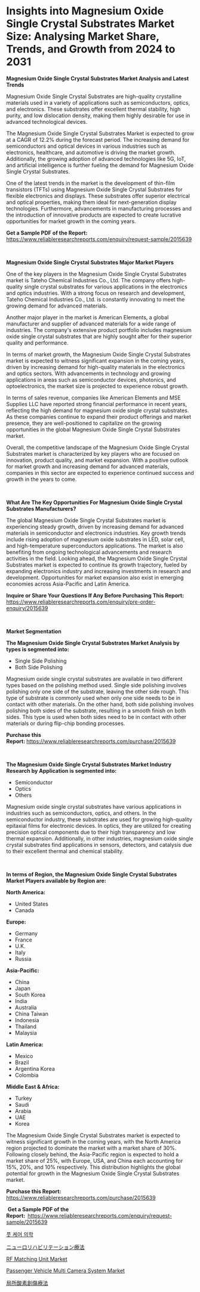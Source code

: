 <p><h1>Insights into Magnesium Oxide Single Crystal Substrates Market Size: Analysing Market Share, Trends, and Growth from 2024 to 2031</h1></p><p><strong>Magnesium Oxide Single Crystal Substrates Market Analysis and Latest Trends</strong></p>
<p><p>Magnesium Oxide Single Crystal Substrates are high-quality crystalline materials used in a variety of applications such as semiconductors, optics, and electronics. These substrates offer excellent thermal stability, high purity, and low dislocation density, making them highly desirable for use in advanced technological devices.</p><p>The Magnesium Oxide Single Crystal Substrates Market is expected to grow at a CAGR of 12.2% during the forecast period. The increasing demand for semiconductors and optical devices in various industries such as electronics, healthcare, and automotive is driving the market growth. Additionally, the growing adoption of advanced technologies like 5G, IoT, and artificial intelligence is further fueling the demand for Magnesium Oxide Single Crystal Substrates.</p><p>One of the latest trends in the market is the development of thin-film transistors (TFTs) using Magnesium Oxide Single Crystal Substrates for flexible electronics and displays. These substrates offer superior electrical and optical properties, making them ideal for next-generation display technologies. Furthermore, advancements in manufacturing processes and the introduction of innovative products are expected to create lucrative opportunities for market growth in the coming years.</p></p>
<p><strong>Get a Sample PDF of the Report:&nbsp;</strong> <a href="https://www.reliableresearchreports.com/enquiry/request-sample/2015639">https://www.reliableresearchreports.com/enquiry/request-sample/2015639</a></p>
<p>&nbsp;</p>
<p><strong>Magnesium Oxide Single Crystal Substrates Major Market Players</strong></p>
<p><p>One of the key players in the Magnesium Oxide Single Crystal Substrates market is Tateho Chemical Industries Co., Ltd. The company offers high-quality single crystal substrates for various applications in the electronics and optics industries. With a strong focus on research and development, Tateho Chemical Industries Co., Ltd. is constantly innovating to meet the growing demand for advanced materials.</p><p>Another major player in the market is American Elements, a global manufacturer and supplier of advanced materials for a wide range of industries. The company's extensive product portfolio includes magnesium oxide single crystal substrates that are highly sought after for their superior quality and performance.</p><p>In terms of market growth, the Magnesium Oxide Single Crystal Substrates market is expected to witness significant expansion in the coming years, driven by increasing demand for high-quality materials in the electronics and optics sectors. With advancements in technology and growing applications in areas such as semiconductor devices, photonics, and optoelectronics, the market size is projected to experience robust growth.</p><p>In terms of sales revenue, companies like American Elements and MSE Supplies LLC have reported strong financial performance in recent years, reflecting the high demand for magnesium oxide single crystal substrates. As these companies continue to expand their product offerings and market presence, they are well-positioned to capitalize on the growing opportunities in the global Magnesium Oxide Single Crystal Substrates market. </p><p>Overall, the competitive landscape of the Magnesium Oxide Single Crystal Substrates market is characterized by key players who are focused on innovation, product quality, and market expansion. With a positive outlook for market growth and increasing demand for advanced materials, companies in this sector are expected to experience continued success and growth in the years to come.</p></p>
<p>&nbsp;</p>
<p><strong>What Are The Key Opportunities For Magnesium Oxide Single Crystal Substrates Manufacturers?</strong></p>
<p><p>The global Magnesium Oxide Single Crystal Substrates market is experiencing steady growth, driven by increasing demand for advanced materials in semiconductor and electronics industries. Key growth trends include rising adoption of magnesium oxide substrates in LED, solar cell, and high-temperature superconductors applications. The market is also benefiting from ongoing technological advancements and research activities in the field. Looking ahead, the Magnesium Oxide Single Crystal Substrates market is expected to continue its growth trajectory, fueled by expanding electronics industry and increasing investments in research and development. Opportunities for market expansion also exist in emerging economies across Asia-Pacific and Latin America.</p></p>
<p><strong>Inquire or Share Your Questions If Any Before Purchasing This Report:</strong> <a href="https://www.reliableresearchreports.com/enquiry/pre-order-enquiry/2015639">https://www.reliableresearchreports.com/enquiry/pre-order-enquiry/2015639</a></p>
<p>&nbsp;</p>
<p><strong>Market Segmentation</strong></p>
<p><strong>The Magnesium Oxide Single Crystal Substrates Market Analysis by types is segmented into:</strong></p>
<p><ul><li>Single Side Polishing</li><li>Both Side Polishing</li></ul></p>
<p><p>Magnesium oxide single crystal substrates are available in two different types based on the polishing method used. Single side polishing involves polishing only one side of the substrate, leaving the other side rough. This type of substrate is commonly used when only one side needs to be in contact with other materials. On the other hand, both side polishing involves polishing both sides of the substrate, resulting in a smooth finish on both sides. This type is used when both sides need to be in contact with other materials or during flip-chip bonding processes.</p></p>
<p><strong>Purchase this Report:&nbsp;</strong><a href="https://www.reliableresearchreports.com/purchase/2015639">https://www.reliableresearchreports.com/purchase/2015639</a></p>
<p>&nbsp;</p>
<p><strong>The Magnesium Oxide Single Crystal Substrates Market Industry Research by Application is segmented into:</strong></p>
<p><ul><li>Semiconductor</li><li>Optics</li><li>Others</li></ul></p>
<p><p>Magnesium oxide single crystal substrates have various applications in industries such as semiconductors, optics, and others. In the semiconductor industry, these substrates are used for growing high-quality epitaxial films for electronic devices. In optics, they are utilized for creating precision optical components due to their high transparency and low thermal expansion. Additionally, in other industries, magnesium oxide single crystal substrates find applications in sensors, detectors, and catalysis due to their excellent thermal and chemical stability.</p></p>
<p>&nbsp;</p>
<p><strong>In terms of Region, the Magnesium Oxide Single Crystal Substrates Market Players available by Region are:</strong></p>
<p>
    <p> <strong> North America: </strong>
        <ul>
            <li>United States</li>
            <li>Canada</li>
        </ul>
        </p> 
    <p> <strong> Europe: </strong>
        <ul>
            <li>Germany</li>
            <li>France</li>
            <li>U.K.</li>
            <li>Italy</li>
            <li>Russia</li>
        </ul>
        </p> 
    <p> <strong> Asia-Pacific: </strong>
        <ul>
            <li>China</li>
            <li>Japan</li>
            <li>South Korea</li>
            <li>India</li>
            <li>Australia</li>
            <li>China Taiwan</li>
            <li>Indonesia</li>
            <li>Thailand</li>
            <li>Malaysia</li>
        </ul>
        </p> 
    <p> <strong> Latin America: </strong>
        <ul>
            <li>Mexico</li>
            <li>Brazil</li>
            <li>Argentina Korea</li>
            <li>Colombia</li>
        </ul>
        </p> 
    <p> <strong> Middle East & Africa: </strong>
        <ul>
            <li>Turkey</li>
            <li>Saudi</li>
            <li>Arabia</li>
            <li>UAE</li>
            <li>Korea</li>
        </ul>
    </p>
    </p>
<p><p>The Magnesium Oxide Single Crystal Substrates market is expected to witness significant growth in the coming years, with the North America region projected to dominate the market with a market share of 30%. Following closely behind, the Asia-Pacific region is expected to hold a market share of 25%, with Europe, USA, and China each accounting for 15%, 20%, and 10% respectively. This distribution highlights the global potential for growth in the Magnesium Oxide Single Crystal Substrates market.</p></p>
<p><strong>Purchase this Report: </strong><a href="https://www.reliableresearchreports.com/purchase/2015639">https://www.reliableresearchreports.com/purchase/2015639</a></p>
<p>&nbsp;<strong>Get a Sample PDF of the Report:&nbsp;&nbsp;</strong><a href="https://www.reliableresearchreports.com/enquiry/request-sample/2015639">https://www.reliableresearchreports.com/enquiry/request-sample/2015639</a></p>
<p><strong></strong></p>
<p><p><a href="https://medium.com/@el_crea/%ED%92%8B-%EC%BC%80%EC%96%B4-%EC%9D%98%EC%95%BD%ED%92%88-%EC%8B%9C%EC%9E%A5-%EA%B2%BD%EC%9F%81-%EB%B6%84%EC%84%9D-%EC%8B%9C%EC%9E%A5-%EB%8F%99%ED%96%A5-%EB%B0%8F-2031%EB%85%84%EA%B9%8C%EC%A7%80%EC%9D%98-%EC%98%88%EC%B8%A1-fc6aab97739e">풋 케어 의학</a></p><p><a href="https://medium.com/@leonstoltrtenberg89/%E8%84%B3%E3%83%AA%E3%83%8F%E3%83%93%E3%83%AA%E3%83%86%E3%83%BC%E3%82%B7%E3%83%A7%E3%83%B3%E7%99%82%E6%B3%95%E5%B8%82%E5%A0%B4%E5%88%86%E6%9E%90-%E3%81%9D%E3%81%AEcagr-%E5%B8%82%E5%A0%B4%E3%82%BB%E3%82%B0%E3%83%A1%E3%83%B3%E3%83%86%E3%83%BC%E3%82%B7%E3%83%A7%E3%83%B3-%E3%81%8A%E3%82%88%E3%81%B3%E3%82%B0%E3%83%AD%E3%83%BC%E3%83%90%E3%83%AB%E7%94%A3%E6%A5%AD%E6%A6%82%E8%A6%81-07116a3c8971">ニューロリハビリテーション療法</a></p><p><a href="https://github.com/Sherrillcrooksxa8i18ucf2m/Market-Research-Report-List-1/blob/main/rf-matching-unit-market.md">RF Matching Unit Market</a></p><p><a href="https://picayune-night-cbd.notion.site/Passenger-Vehicle-Multi-Camera-System-Market-Size-Growth-Outlook-from-2024-to-2031-projecting-at-M-82532539204e4037945614487dce86d2">Passenger Vehicle Multi Camera System Market</a></p><p><a href="https://medium.com/@javiermante/%E3%83%88%E3%83%94%E3%82%AB%E3%83%AB%E9%85%B8%E7%B4%A0%E5%89%B5%E5%82%B7%E7%99%82%E6%B3%95%E5%B8%82%E5%A0%B4%E8%A6%8F%E6%A8%A1-cagr-%E3%83%88%E3%83%AC%E3%83%B3%E3%83%892024-2030-59259233bab1">局所酸素創傷療法</a></p></p>
